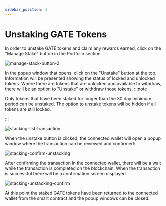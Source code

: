 ```yaml
---
sidebar_position: 5
---
```


# Unstaking GATE Tokens
In order to unstake GATE tokens and claim any rewards earned, click on the &quot;Manage Stake&quot; button in the Portfolio section.

![manage-stack-button-2](/img/staking-user-guide/manage-stack-button-2.png)

In the popup window that opens, click on the &quot;Unstake&quot; button at the top. Information will be presented showing the status of locked and unlocked tokens. Where there are tokens that are unlocked and available to withdraw, there will be an option to &quot;Unstake&quot; or withdraw those tokens.
:::note

Only tokens that have been staked for longer than the 30 day minimum period can be unstaked. The option to unstake tokens will be hidden if all tokens are still locked.

:::

![stacking-list-transaction](/img/staking-user-guide/stacking-list-transaction.png)

When the unstake button is clicked, the connected wallet will open a popup window where the transaction can be reviewed and confirmed:

![stacking-confirm-unstacking](/img/staking-user-guide/stacking-confirm-unstacking.png)

After confirming the transaction in the connected wallet, there will be a wait while the transaction is completed on the blockchain. When the transaction is successful there will be a confirmation screen displayed.

![stacking-unstacking-confirm](/img/staking-user-guide/stacking-unstacking-confirm.png)

At this point the staked GATE tokens have been returned to the connected wallet from the smart contract and the popup windows can be closed.
